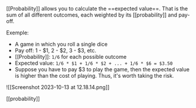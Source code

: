 [[Probability]] allows you to calculate the ==expected value==. That is the sum of all different outcomes, each weighted by its [[probability]] and pay-off.

Exemple:
- A game in which you roll a single dice
- Pay off: 1 - $1, 2 - $2, 3 - $3, etc.
- [[Probability]]: `1/6` for each possible outcome
- Expected value: `1/6 * $1 + 1/6 * $2 + ... + 1/6 * $6 = $3.50`
- Suppose you have to pay $3 to play the game, then the expected value is higher than the cost of playing. Thus, it's worth taking the risk.

![[Screenshot 2023-10-13 at 12.18.14.png]]

[[probability]]